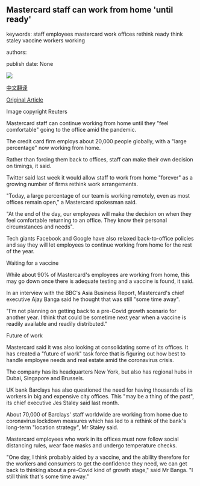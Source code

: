 ## Mastercard staff can work from home 'until ready'

keywords: staff employees mastercard work offices rethink ready think staley vaccine workers working

authors: 

publish date: None

![](https://ichef.bbci.co.uk/news/1024/branded_news/10F48/production/_112384496__105290805_mediaitem105290803.jpg)

[中文翻译](Mastercard%20staff%20can%20work%20from%20home%20%27until%20ready%27_zh.md)

[Original Article](https://www.bbc.com/news/business-52734021)

Image copyright Reuters

Mastercard staff can continue working from home until they "feel comfortable" going to the office amid the pandemic.

The credit card firm employs about 20,000 people globally, with a "large percentage" now working from home.

Rather than forcing them back to offices, staff can make their own decision on timings, it said.

Twitter said last week it would allow staff to work from home "forever" as a growing number of firms rethink work arrangements.

"Today, a large percentage of our team is working remotely, even as most offices remain open," a Mastercard spokesman said.

"At the end of the day, our employees will make the decision on when they feel comfortable returning to an office. They know their personal circumstances and needs".

Tech giants Facebook and Google have also relaxed back-to-office policies and say they will let employees to continue working from home for the rest of the year.

Waiting for a vaccine

While about 90% of Mastercard's employees are working from home, this may go down once there is adequate testing and a vaccine is found, it said.

In an interview with the BBC's Asia Business Report, Mastercard's chief executive Ajay Banga said he thought that was still "some time away".

"I'm not planning on getting back to a pre-Covid growth scenario for another year. I think that could be sometime next year when a vaccine is readily available and readily distributed."

Future of work

Mastercard said it was also looking at consolidating some of its offices. It has created a "future of work" task force that is figuring out how best to handle employee needs and real estate amid the coronavirus crisis.

The company has its headquarters New York, but also has regional hubs in Dubai, Singapore and Brussels.

UK bank Barclays has also questioned the need for having thousands of its workers in big and expensive city offices. This "may be a thing of the past", its chief executive Jes Staley said last month.

About 70,000 of Barclays' staff worldwide are working from home due to coronavirus lockdown measures which has led to a rethink of the bank's long-term "location strategy", Mr Staley said.

Mastercard employees who work in its offices must now follow social distancing rules, wear face masks and undergo temperature checks.

"One day, I think probably aided by a vaccine, and the ability therefore for the workers and consumers to get the confidence they need, we can get back to thinking about a pre-Covid kind of growth stage," said Mr Banga. "I still think that's some time away."